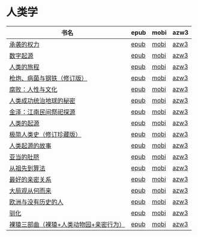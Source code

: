 # 人类学

| 书名 | epub | mobi | azw3 |
| --- | --- | --- | --- |
| [承袭的权力](http://ct.dalanmei.com/f/31084289-571725433-b3d97e) | [epub](http://ct.dalanmei.com/f/31084289-571725433-b3d97e) | [mobi](http://ct.dalanmei.com/f/31084289-572110934-cb3370) | [azw3](http://ct.dalanmei.com/f/31084289-572115763-506edb) |
| [数字起源](http://ct.dalanmei.com/f/31084289-571709536-9d99ca) | [epub](http://ct.dalanmei.com/f/31084289-571709536-9d99ca) | [mobi](http://ct.dalanmei.com/f/31084289-572115128-93c965) | [azw3](http://ct.dalanmei.com/f/31084289-572136275-40a897) |
| [人类的旅程](http://ct.dalanmei.com/f/31084289-571709000-757476) | [epub](http://ct.dalanmei.com/f/31084289-571709000-757476) | [mobi](http://ct.dalanmei.com/f/31084289-572115276-2071e4) | [azw3](http://ct.dalanmei.com/f/31084289-572136836-9d9f38) |
| [枪炮、病菌与钢铁（修订版）](http://ct.dalanmei.com/f/31084289-571705745-d4db84) | [epub](http://ct.dalanmei.com/f/31084289-571705745-d4db84) | [mobi](http://ct.dalanmei.com/f/31084289-572115647-c45e4f) | [azw3](http://ct.dalanmei.com/f/31084289-572139301-6ac968) |
| [腐败：人性与文化](http://ct.dalanmei.com/f/31084289-571705695-833399) | [epub](http://ct.dalanmei.com/f/31084289-571705695-833399) | [mobi](http://ct.dalanmei.com/f/31084289-572115673-5b290b) | [azw3](http://ct.dalanmei.com/f/31084289-572139455-96ff86) |
| [人类成功统治地球的秘密](http://ct.dalanmei.com/f/31084289-571703778-8c5d22) | [epub](http://ct.dalanmei.com/f/31084289-571703778-8c5d22) | [mobi](http://ct.dalanmei.com/f/31084289-572115747-7fe10e) | [azw3](http://ct.dalanmei.com/f/31084289-572140333-ff127d) |
| [金泽：江南民间祭祀探源](http://ct.dalanmei.com/f/31084289-571653010-a5ade5) | [epub](http://ct.dalanmei.com/f/31084289-571653010-a5ade5) | [mobi](http://ct.dalanmei.com/f/31084289-572117452-5c8eb0) | [azw3](http://ct.dalanmei.com/f/31084289-572179886-9856cb) |
| [人类的起源](http://ct.dalanmei.com/f/31084289-571632446-edd480) | [epub](http://ct.dalanmei.com/f/31084289-571632446-edd480) | [mobi](http://ct.dalanmei.com/f/31084289-572125864-a3bf26) | [azw3](http://ct.dalanmei.com/f/31084289-572186404-557566) |
| [极简人类史（修订珍藏版）](http://ct.dalanmei.com/f/31084289-571549611-479a61) | [epub](http://ct.dalanmei.com/f/31084289-571549611-479a61) | [mobi](http://ct.dalanmei.com/f/31084289-571833003-c963c0) | [azw3](http://ct.dalanmei.com/f/31084289-572200404-27e080) |
| [人类起源的故事](http://ct.dalanmei.com/f/31084289-571549636-adf5b3) | [epub](http://ct.dalanmei.com/f/31084289-571549636-adf5b3) | [mobi](http://ct.dalanmei.com/f/31084289-571833351-538d2a) | [azw3](http://ct.dalanmei.com/f/31084289-572200417-a20224) |
| [亚当的肚脐](http://ct.dalanmei.com/f/31084289-571552058-7d32b3) | [epub](http://ct.dalanmei.com/f/31084289-571552058-7d32b3) | [mobi](http://ct.dalanmei.com/f/31084289-571880098-882ee1) | [azw3](http://ct.dalanmei.com/f/31084289-572202491-7730c6) |
| [从祖先到算法](http://ct.dalanmei.com/f/31084289-571561583-b66be3) | [epub](http://ct.dalanmei.com/f/31084289-571561583-b66be3) | [mobi](http://ct.dalanmei.com/f/31084289-571988579-41ca74) | [azw3](http://ct.dalanmei.com/f/31084289-571910443-337101) |
| [最好的亲密关系](http://ct.dalanmei.com/f/31084289-571613589-04cd67) | [epub](http://ct.dalanmei.com/f/31084289-571613589-04cd67) | [mobi](http://ct.dalanmei.com/f/31084289-571733443-f22dc0) | [azw3](http://ct.dalanmei.com/f/31084289-571913091-78f720) |
| [大局观从何而来](http://ct.dalanmei.com/f/31084289-571613403-20a8fa) | [epub](http://ct.dalanmei.com/f/31084289-571613403-20a8fa) | [mobi](http://ct.dalanmei.com/f/31084289-571733563-f77ecb) | [azw3](http://ct.dalanmei.com/f/31084289-571913133-114af6) |
| [欧洲与没有历史的人](http://ct.dalanmei.com/f/31084289-571600831-ba49e7) | [epub](http://ct.dalanmei.com/f/31084289-571600831-ba49e7) | [mobi](http://ct.dalanmei.com/f/31084289-571738185-5ea42d) | [azw3](http://ct.dalanmei.com/f/31084289-571917727-5a1acf) |
| [驯化](http://ct.dalanmei.com/f/31084289-571501049-3779d9) | [epub](http://ct.dalanmei.com/f/31084289-571501049-3779d9) | [mobi](http://ct.dalanmei.com/f/31084289-571775297-131c59) | [azw3](http://ct.dalanmei.com/f/31084289-571920191-0beded) |
| [裸猿三部曲（裸猿+人类动物园+亲密行为）](http://ct.dalanmei.com/f/31084289-571456032-9121c2) | [epub](http://ct.dalanmei.com/f/31084289-571456032-9121c2) | [mobi](http://ct.dalanmei.com/f/31084289-571788238-75bbff) | [azw3](http://ct.dalanmei.com/f/31084289-571890249-2c1ffd) |
